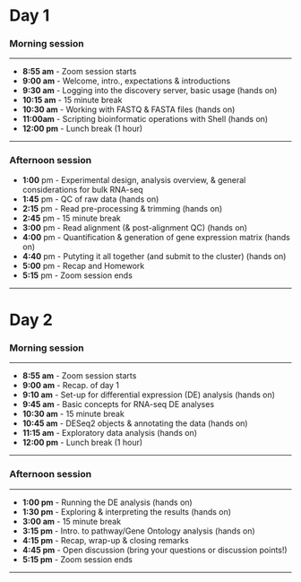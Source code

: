 # Day 1

### Morning session  

<hr />

- **8:55 am** - Zoom session starts  
- **9:00 am** - Welcome, intro., expectations & introductions  
- **9:30 am** - Logging into the discovery server, basic usage (hands on)
- **10:15 am** - 15 minute break 
- **10:30 am** - Working with FASTQ & FASTA files (hands on)
- **11:00am** - Scripting bioinformatic operations with Shell (hands on)
- **12:00 pm** - Lunch break (1 hour)

<hr />

### Afternoon session

- **1:00** pm - Experimental design, analysis overview, & general considerations for bulk RNA-seq 
- **1:45** pm - QC of raw data (hands on)
- **2:15** pm - Read pre-processing & trimming (hands on)
- **2:45** pm - 15 minute break
- **3:00** pm - Read alignment (& post-alignment QC) (hands on)
- **4:00** pm - Quantification & generation of gene expression matrix (hands on)
- **4:40** pm - Putyting it all together (and submit to the cluster) (hands on)
- **5:00** pm - Recap and Homework
- **5:15** pm - Zoom session ends

<hr />

# Day 2

### Morning session  

<hr />

- **8:55 am** - Zoom session starts  
- **9:00 am** - Recap. of day 1
- **9:10 am** - Set-up for differential expression (DE) analysis (hands on)
- **9:45 am** - Basic concepts for RNA-seq DE analyses
- **10:30 am** - 15 minute break 
- **10:45 am** - DESeq2 objects & annotating the data (hands on)
- **11:15 am** - Exploratory data analysis (hands on)
- **12:00 pm** - Lunch break (1 hour)

<hr />

### Afternoon session

<hr />

- **1:00 pm** - Running the DE analysis (hands on)  
- **1:30 pm** - Exploring & interpreting the results (hands on)  
- **3:00 am** - 15 minute break 
- **3:15 pm** - Intro. to pathway/Gene Ontology analysis (hands on)  
- **4:15 pm** - Recap, wrap-up & closing remarks  
- **4:45 pm** - Open discussion (bring your questions or discussion points!)
- **5:15 pm** - Zoom session ends  

<hr />
